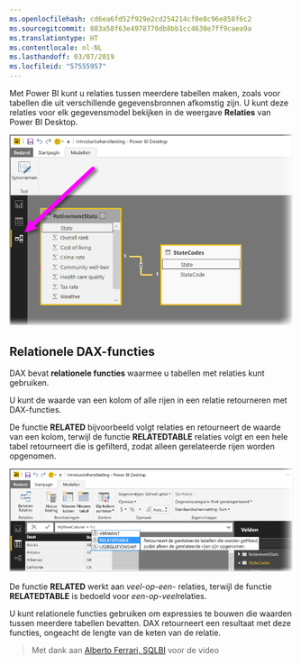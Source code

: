 ```yaml
---
ms.openlocfilehash: cd6ea6fd52f929e2cd254214cf0e8c96e858f6c2
ms.sourcegitcommit: 883a58f63e4978770db8bb1cc4630e7ff9caea9a
ms.translationtype: HT
ms.contentlocale: nl-NL
ms.lasthandoff: 03/07/2019
ms.locfileid: "57555957"
---
```

Met Power BI kunt u relaties tussen meerdere tabellen maken, zoals voor tabellen die uit verschillende gegevensbronnen afkomstig zijn. U kunt deze relaties voor elk gegevensmodel bekijken in de weergave **Relaties** van Power BI Desktop.

![](media/7-5-table-relationships-and-dax/dax-relationships_1.png)

## <a name="dax-relational-functions"></a>Relationele DAX-functies
DAX bevat **relationele functies** waarmee u tabellen met relaties kunt gebruiken.

U kunt de waarde van een kolom of alle rijen in een relatie retourneren met DAX-functies.

De functie **RELATED** bijvoorbeeld volgt relaties en retourneert de waarde van een kolom, terwijl de functie **RELATEDTABLE** relaties volgt en een hele tabel retourneert die is gefilterd, zodat alleen gerelateerde rijen worden opgenomen.

![](media/7-5-table-relationships-and-dax/dax-relationships_2.png)

De functie **RELATED** werkt aan *veel-op-een-* relaties, terwijl de functie **RELATEDTABLE** is bedoeld voor *een-op-veel*relaties.

U kunt relationele functies gebruiken om expressies te bouwen die waarden tussen meerdere tabellen bevatten. DAX retourneert een resultaat met deze functies, ongeacht de lengte van de keten van de relatie.

> Met dank aan [Alberto Ferrari, SQLBI](http://www.sqlbi.com/learning-dax) voor de video
> 
> 

